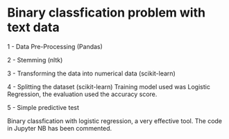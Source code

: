 # Binary classfication problem with text data

1 - Data Pre-Processing (Pandas)

2 - Stemming (nltk)

3 - Transforming the data into numerical data (scikit-learn)

4 - Splitting the dataset (scikit-learn)
          Training model used was Logistic Regression, the evaluation used the accuracy score.
          
5 - Simple predictive test

Binary classfication with logistic regression, a very effective tool.
The code in Jupyter NB has been commented.
